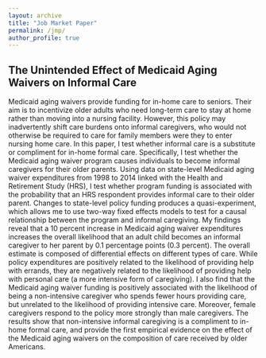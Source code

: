 ```yaml
---
layout: archive
title: "Job Market Paper"
permalink: /jmp/
author_profile: true
---
```


## The Unintended Effect of Medicaid Aging Waivers on Informal Care

Medicaid aging waivers provide funding for in-home care to seniors. Their aim is to
incentivize older adults who need long-term care to stay at home rather than moving into a
nursing facility. However, this policy may inadvertently shift care burdens onto informal
caregivers, who would not otherwise be required to care for family members were they to enter
nursing home care. In this paper, I test whether informal care is a substitute or compliment
for in-home formal care. Specifically, I test whether the Medicaid aging waiver program causes
individuals to become informal caregivers for their older parents. Using data on state-level
Medicaid aging waiver expenditures from 1998 to 2014 linked with the Health and Retirement
Study (HRS), I test whether program funding is associated with the probability that an HRS
respondent provides informal care to their older parent. Changes to state-level policy funding
produces a quasi-experiment, which allows me to use two-way fixed effects models to test for a
causal relationship between the program and informal caregiving. My findings reveal that a 10
percent increase in Medicaid aging waiver expenditures increases the overall likelihood that an
adult child becomes an informal caregiver to her parent by 0.1 percentage points (0.3 percent).
The overall estimate is composed of differential effects on different types of care. While policy
expenditures are positively related to the likelihood of providing help with errands, they are
negatively related to the likelihood of providing help with personal care (a more intensive form
of caregiving). I also find that the Medicaid aging waiver funding is positively associated with
the likelihood of being a non-intensive caregiver who spends fewer hours providing care, but
unrelated to the likelihood of providing intensive care. Moreover, female caregivers respond to
the policy more strongly than male caregivers. The results show that non-intensive informal
caregiving is a compliment to in-home formal care, and provide the first empirical evidence on
the effect of the Medicaid aging waivers on the composition of care received by older
Americans.
